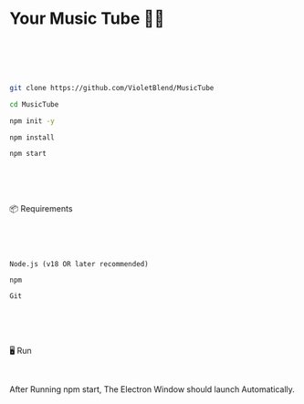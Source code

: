 # Your Music Tube 🎵🎵

<br>

<br>

<br>

```bash

git clone https://github.com/VioletBlend/MusicTube

cd MusicTube

npm init -y

npm install

npm start

```

<br>

<br>

<br>

📦 Requirements

<br>

<br>

```

Node.js (v18 OR later recommended)

npm

Git

```

<br>

<br>

<br>


🖥️ Run

<br>

After Running npm start, The Electron Window should launch Automatically.
